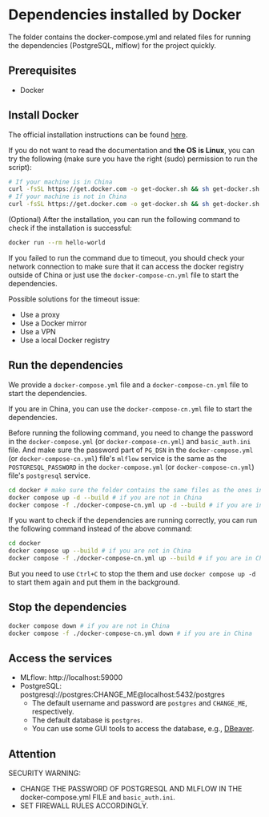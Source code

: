 # Dependencies installed by Docker

The folder contains the docker-compose.yml and related files for running the dependencies (PostgreSQL, mlflow) for the project quickly.

## Prerequisites

- Docker

## Install Docker

The official installation instructions can be found [here](https://docs.docker.com/get-started/get-docker/).

If you do not want to read the documentation and **the OS is Linux**, you can try the following (make sure you have the right (sudo) permission to run the script):
```bash
# If your machine is in China
curl -fsSL https://get.docker.com -o get-docker.sh && sh get-docker.sh --mirror Aliyun
# If your machine is not in China
curl -fsSL https://get.docker.com -o get-docker.sh && sh get-docker.sh
```

(Optional) After the installation, you can run the following command to check if the installation is successful:
```bash
docker run --rm hello-world
```

If you failed to run the command due to timeout, you should check your network connection to make sure that it can access the docker registry outside of China or just use the `docker-compose-cn.yml` file to start the dependencies.

Possible solutions for the timeout issue:
- Use a proxy
- Use a Docker mirror
- Use a VPN
- Use a local Docker registry

## Run the dependencies

We provide a `docker-compose.yml` file and a `docker-compose-cn.yml` file to start the dependencies.

If you are in China, you can use the `docker-compose-cn.yml` file to start the dependencies.

Before running the following command, you need to change the password in the `docker-compose.yml` (or `docker-compose-cn.yml`) and `basic_auth.ini` file.
And make sure the password part of `PG_DSN` in the `docker-compose.yml` (or `docker-compose-cn.yml`) file's `mlflow` service is the same as the `POSTGRESQL_PASSWORD` in the `docker-compose.yml` (or `docker-compose-cn.yml`) file's `postgresql` service.

```bash
cd docker # make sure the folder contains the same files as the ones in the repo
docker compose up -d --build # if you are not in China
docker compose -f ./docker-compose-cn.yml up -d --build # if you are in China
```

If you want to check if the dependencies are running correctly, you can run the following command instead of the above command:
```bash
cd docker
docker compose up --build # if you are not in China
docker compose -f ./docker-compose-cn.yml up --build # if you are in China
```
But you need to use `Ctrl+C` to stop the them and use `docker compose up -d` to start them again and put them in the background.

## Stop the dependencies

```bash
docker compose down # if you are not in China
docker compose -f ./docker-compose-cn.yml down # if you are in China
```

## Access the services

- MLflow: http://localhost:59000
- PostgreSQL: postgresql://postgres:CHANGE_ME@localhost:5432/postgres
  - The default username and password are `postgres` and `CHANGE_ME`, respectively.
  - The default database is `postgres`.
  - You can use some GUI tools to access the database, e.g., [DBeaver](https://dbeaver.io/).

## Attention

SECURITY WARNING:
- CHANGE THE PASSWORD OF POSTGRESQL AND MLFLOW IN THE docker-compose.yml FILE and `basic_auth.ini`.
- SET FIREWALL RULES ACCORDINGLY.
